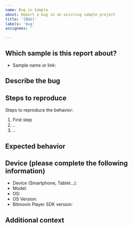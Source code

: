 ```yaml
---
name: Bug in Sample
about: Report a bug in an existing sample project
title: '[BUG]'
labels: 'bug'
assignees: ''

---
```

## Which sample is this report about?
- Sample name or link: 

## Describe the bug
<!-- Please add a clear and concise description of the problem below. -->

## Steps to reproduce
Steps to reproduce the behavior:
1. First step 
2. ..
3. ..

## Expected behavior
<!-- A clear and concise description of what you expected to happen. -->

## Device (please complete the following information)
 - Device (Smartphone, Tablet...):  
 - Model:
 - OS: 
 - OS Version:
 - Bitmovin Player SDK version: 

## Additional context
<!-- Add any other context about the problem here. -->
